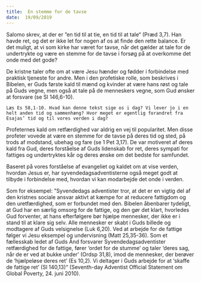 ```yaml
---
title:  En stemme for de tavse
date:  19/09/2019
---
```


Salomo skrev, at der er ”en tid til at tie, en tid til at tale“ (Præd 3,7). Han havde ret, og det er ikke let for nogen af os at finde den rette balance. Er det muligt, at vi som kirke har været for tavse, når det gælder at tale for de undertrykte og være en stemme for de tavse i forsøg på at overkomme det onde med det gode?

De kristne taler ofte om at være Jesu hænder og fødder i forbindelse med praktisk tjeneste for andre. Men i den profetiske rolle, som beskrives i Bibelen, er Guds første kald til mænd og kvinder at være hans røst og tale på Guds vegne, men også at tale på de menneskers vegne, som Gud ønsker at forsvare (se Sl 146,6-10).

`Læs Es 58,1-10. Hvad kan denne tekst sige os i dag? Vi lever jo i en helt anden tid og sammenhæng? Hvor meget er egentlig forandret fra Esajas’ tid og til vores verden i dag?`

Profeternes kald om retfærdighed var aldrig en vej til popularitet. Men disse profeter vovede at være en stemme for de tavse på deres tid og sted, på trods af modstand, ubehag og fare (se 1 Pet 3,17). De var motiveret af deres kald fra Gud, deres forståelse af Guds lidenskab for ret, deres sympati for fattiges og undertryktes kår og deres ønske om det bedste for samfundet.

Baseret på vores forståelse af evangeliet og kaldet om at vise verden, hvordan Jesus er, har syvendedagsadventisterne også meget godt at tilbyde i forbindelse med, hvordan vi kan modarbejde det onde i verden.

Som for eksempel: ”Syvendedags adventister tror, at det er en vigtig del af den kristnes sociale ansvar aktivt at kæmpe for at reducere fattigdom og den uretfærdighed, som er forbundet med den. Bibelen åbenbarer tydeligt, at Gud har en særlig omsorg for de fattige, og den gør det klart, hvorledes Gud forventer, at hans efterfølgere bør hjælpe mennesker, der ikke er i stand til at klare sig selv. Alle mennesker er skabt i Guds billede og modtagere af Guds velsignelse (Luk 6,20). Ved at arbejde for de fattige følger vi Jesu eksempel og undervisning (Matt 25,35-36). Som et fællesskab ledet af Guds Ånd forsvarer Syvendedagsadventister retfærdighed for de fattige, fører ‘ordet for de stumme’ og taler ‘deres sag, når de er ved at bukke under’ (Ordsp 31,8), imod de mennesker, der berøver de ‘hjælpeløse deres ret’ (Es 10,2). Vi deltager i Guds arbejde for at ‘skaffe de fattige ret’ (Sl 140,13)“ (Seventh-day Adventist Official Statement om Global Poverty, 24. juni 2010).